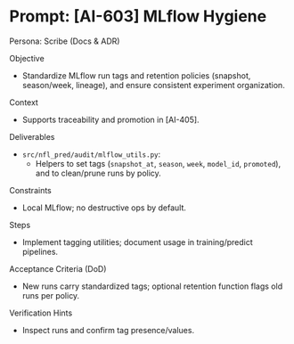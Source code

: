 # Prompt: [AI-603] MLflow Hygiene

Persona: Scribe (Docs & ADR)

Objective
- Standardize MLflow run tags and retention policies (snapshot, season/week, lineage), and ensure consistent experiment organization.

Context
- Supports traceability and promotion in [AI-405].

Deliverables
- `src/nfl_pred/audit/mlflow_utils.py`:
  - Helpers to set tags (`snapshot_at`, `season`, `week`, `model_id`, `promoted`), and to clean/prune runs by policy.

Constraints
- Local MLflow; no destructive ops by default.

Steps
- Implement tagging utilities; document usage in training/predict pipelines.

Acceptance Criteria (DoD)
- New runs carry standardized tags; optional retention function flags old runs per policy.

Verification Hints
- Inspect runs and confirm tag presence/values.

